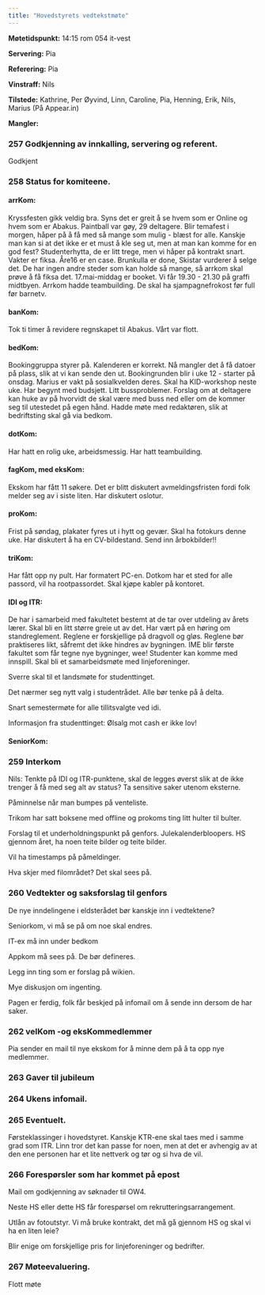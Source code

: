 ```yaml
---
title: "Hovedstyrets vedtekstmøte"
---
```


**Møtetidspunkt:** 14:15 rom 054 it-vest

**Servering:** Pia

**Referering:** Pia

**Vinstraff:** Nils

**Tilstede:** Kathrine, Per Øyvind, Linn, Caroline, Pia, Henning, Erik, Nils, Marius (På Appear.in)

**Mangler:** 

### 257 Godkjenning av innkalling, servering og referent.

Godkjent

### 258 Status for komiteene.

#### arrKom:  

Kryssfesten gikk veldig bra. Syns det er greit å se hvem som er Online og hvem som er Abakus. Paintball var gøy, 29 deltagere. Blir temafest i morgen, håper på å få med så mange som mulig - blæst for alle. Kanskje man kan si at det ikke er et must å kle seg ut, men at man kan komme for en god fest? Studenterhytta, de er litt trege, men vi håper på kontrakt snart. Vakter er fiksa. Åre16 er en case. Brunkulla er done, Skistar vurderer å selge det. De har ingen andre steder som kan holde så mange, så arrkom skal prøve å få fiksa det. 17.mai-middag er booket. Vi får 19.30 - 21.30 på graffi midtbyen. Arrkom hadde teambuilding. De skal ha sjampagnefrokost før full før barnetv. 

#### banKom:

Tok ti timer å revidere regnskapet til Abakus. Vårt var flott. 

#### bedKom:

Bookinggruppa styrer på. Kalenderen er korrekt. Nå mangler det å få datoer på plass, slik at vi kan sende den ut. Bookingrunden blir i uke 12 - starter på onsdag. Marius er vakt på sosialkvelden deres. Skal ha KID-workshop neste uke. Har begynt med budsjett. Litt bussproblemer. Forslag om at deltagere kan huke av på hvorvidt de skal være med buss ned eller om de kommer seg til utestedet på egen hånd. Hadde møte med redaktøren, slik at bedriftsting skal gå via bedkom. 

#### dotKom: 

Har hatt en rolig uke, arbeidsmessig. Har hatt teambuilding. 

#### fagKom, med eksKom:

Ekskom har fått 11 søkere. Det er blitt diskutert avmeldingsfristen fordi folk melder seg av i siste liten. Har diskutert oslotur. 

#### proKom:

Frist på søndag, plakater fyres ut i hytt og gevær. Skal ha fotokurs denne uke. Har diskutert å ha en CV-bildestand. Send inn årbokbilder!! 

#### triKom:

Har fått opp ny pult. Har formatert PC-en. Dotkom har et sted for alle passord, vil ha rootpassordet. Skal kjøpe kabler på kontoret. 

#### IDI og ITR:

De har i samarbeid med fakultetet bestemt at de tar over utdeling av årets lærer. Skal bli en litt større greie ut av det. Har vært på en høring om standreglement. Reglene er forskjellige på dragvoll og gløs. Reglene bør praktiseres likt, såfremt det ikke hindres av bygningen. IME blir første fakultet som får tegne nye bygninger, wee! Studenter kan komme med innspill. Skal bli et samarbeidsmøte med linjeforeninger. 

Sverre skal til et landsmøte for studenttinget. 

Det nærmer seg nytt valg i studentrådet. Alle bør tenke på å delta. 

Snart semestermøte for alle tillitsvalgte ved idi. 

Informasjon fra studenttinget: Ølsalg mot cash er ikke lov!

#### SeniorKom:


### 259 Interkom

Nils: Tenkte på IDI og ITR-punktene, skal de legges øverst slik at de ikke trenger å få med seg alt av status? Ta sensitive saker utenom eksterne. 

Påminnelse når man bumpes på venteliste. 

Trikom har satt boksene med offline og prokoms ting litt hulter til bulter. 

Forslag til et underholdningspunkt på genfors. Julekalenderbloopers. HS gjennom året, ha noen teite bilder og teite bilder. 

Vil ha timestamps på påmeldinger. 

Hva skjer med filområdet? Det skal sees på. 

### 260 Vedtekter  og saksforslag til genfors

De nye inndelingene i eldsterådet bør kanskje inn i vedtektene?

Seniorkom, vi må se på om noe skal endres. 

IT-ex må inn under bedkom

Appkom må sees på. De bør defineres. 

Legg inn ting som er forslag på wikien. 

Mye diskusjon om ingenting. 

Pagen er ferdig, folk får beskjed på infomail om å sende inn dersom de har saker. 

### 262 velKom -og eksKommedlemmer

Pia sender en mail til nye ekskom for å minne dem på å ta opp nye medlemmer. 

### 263 Gaver til jubileum

### 264 Ukens infomail. 


### 265 Eventuelt.

Førsteklassinger i hovedstyret. Kanskje KTR-ene skal taes med i samme grad som ITR. Linn tror det kan passe for noen, men at det er avhengig av at den ene personen har et lite nettverk og tør og si hva de vil. 

### 266 Forespørsler som har kommet på epost

Mail om godkjenning av søknader til OW4. 

Neste HS eller dette HS får forespørsel om rekrutteringsarrangement.

Utlån av fotoutstyr. Vi må bruke kontrakt, det må gå gjennom HS og skal vi ha en liten leie?

Blir enige om forskjellige pris for linjeforeninger og bedrifter. 

### 267 Møteevaluering.

Flott møte